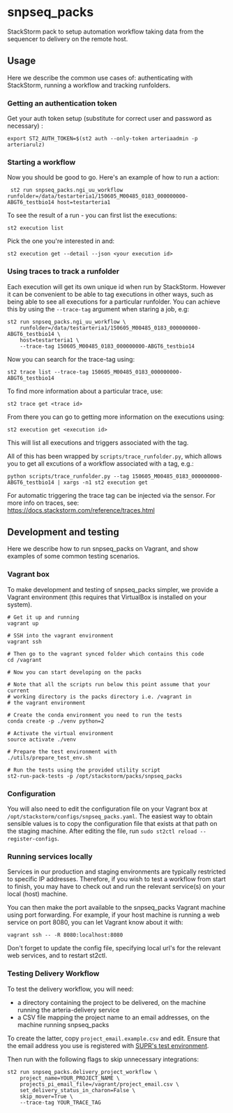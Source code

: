 # snpseq_packs

StackStorm pack to setup automation workflow taking data from the sequencer to delivery on the remote host.

## Usage

Here we describe the common use cases of: authenticating with StackStorm, running a workflow and tracking runfolders.

### Getting an authentication token

Get your auth token setup (substitute for correct user and password as necessary) :

    export ST2_AUTH_TOKEN=$(st2 auth --only-token arteriaadmin -p arteriarulz)
    
### Starting a workflow

Now you should be good to go. Here's an example of how to run a action:

     st2 run snpseq_packs.ngi_uu_workflow runfolder=/data/testarteria1/150605_M00485_0183_000000000-ABGT6_testbio14 host=testarteria1
     
To see the result of a run - you can first list the executions:

    st2 execution list
    
Pick the one you're interested in and:

    st2 execution get --detail --json <your execution id>
    
### Using traces to track a runfolder

Each execution will get its own unique id when run by StackStorm. However it can be convenient to be able to tag executions
in other ways, such as being able to see all executions for a particular runfolder. You can achieve this by
 using  the `--trace-tag` argument when staring a job, e.g:
 
    st2 run snpseq_packs.ngi_uu_workflow \
        runfolder=/data/testarteria1/150605_M00485_0183_000000000-ABGT6_testbio14 \
        host=testarteria1 \
        --trace-tag 150605_M00485_0183_000000000-ABGT6_testbio14
    
Now you can search for the trace-tag using:

    st2 trace list --trace-tag 150605_M00485_0183_000000000-ABGT6_testbio14
    
To find more information about a particular trace, use:

    st2 trace get <trace id>
    
From there you can go to getting more information on the executions using:

    st2 execution get <execution id>
       
This will list all executions and triggers associated with the tag.

All of this has been wrapped by `scripts/trace_runfolder.py`, which allows you to get all excutions of a workflow
associated with a tag, e.g.:

    python scripts/trace_runfolder.py --tag 150605_M00485_0183_000000000-ABGT6_testbio14 | xargs -n1 st2 execution get
    
For automatic triggering the trace tag can be injected via the sensor. For more info on traces, see: https://docs.stackstorm.com/reference/traces.html

## Development and testing

Here we describe how to run snpseq_packs on Vagrant, and show examples of some common testing scenarios.

### Vagrant box
To make development and testing of snpseq_packs simpler, we provide a Vagrant environment (this requires that VirtualBox is installed on your system).

```
# Get it up and running
vagrant up

# SSH into the vagrant environment
vagrant ssh

# Then go to the vagrant synced folder which contains this code
cd /vagrant

# Now you can start developing on the packs

# Note that all the scripts run below this point assume that your current
# working directory is the packs directory i.e. /vagrant in
# the vagrant environment

# Create the conda environment you need to run the tests
conda create -p ./venv python=2

# Activate the virtual environment
source activate ./venv

# Prepare the test environment with
./utils/prepare_test_env.sh

# Run the tests using the provided utility script
st2-run-pack-tests -p /opt/stackstorm/packs/snpseq_packs

```

### Configuration

You will also need to edit the configuration file on your Vagrant box at `/opt/stackstorm/configs/snpseq_packs.yaml`. The easiest way to obtain sensible values is to copy the configuration file that exists at that path on the staging machine. After editing the file, run `sudo st2ctl reload --register-configs`.

### Running services locally

Services in our production and staging environments are typically restricted to specific IP addresses. Therefore, if you wish to test a workflow from start to finish, you may have to check out and run the relevant service(s) on your local (host) machine. 

You can then make the port available to the snpseq_packs Vagrant machine using port forwarding. For example, if your host machine is running a web service on port 8080, you can let Vagrant know about it with:

`vagrant ssh -- -R 8080:localhost:8080`

Don't forget to update the config file, specifying local url's for the relevant web services, and to restart st2ctl.

### Testing Delivery Workflow

To test the delivery workflow, you will need:
- a directory containing the project to be delivered, on the machine running the arteria-delivery service
- a CSV file mapping the project name to an email addresses, on the machine running snpseq_packs

To create the latter, copy `project_email.example.csv` and edit. Ensure that the email address you use is registered with [SUPR's test environment](https://disposer.c3se.chalmers.se/supr-test/).

Then run with the following flags to skip unnecessary integrations:

    st2 run snpseq_packs.delivery_project_workflow \
        project_name=YOUR_PROJECT_NAME \
        projects_pi_email_file=/vagrant/project_email.csv \
        set_delivery_status_in_charon=False \
        skip_mover=True \
        --trace-tag YOUR_TRACE_TAG